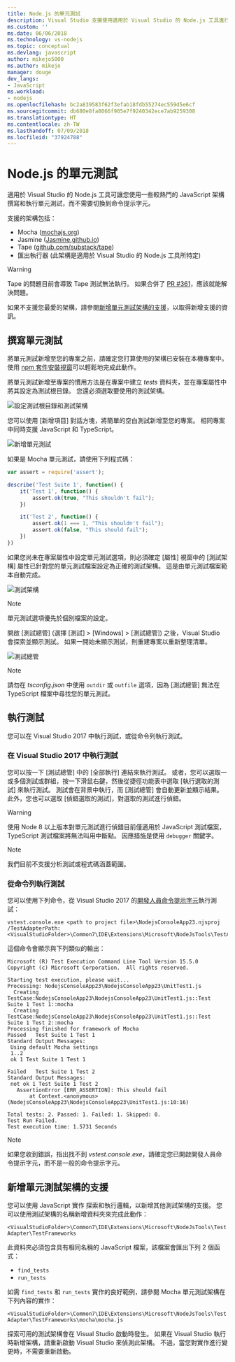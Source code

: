 ```yaml
---
title: Node.js 的單元測試
description: Visual Studio 支援使用適用於 Visual Studio 的 Node.js 工具進行單元測試
ms.custom: ''
ms.date: 06/06/2018
ms.technology: vs-nodejs
ms.topic: conceptual
ms.devlang: javascript
author: mikejo5000
ms.author: mikejo
manager: douge
dev_langs:
- JavaScript
ms.workload:
- nodejs
ms.openlocfilehash: bc2a839583f62f3efab18fdb55274ec559d5e6cf
ms.sourcegitcommit: db680e8fa8066f905e7f9240342ece7ab9259308
ms.translationtype: HT
ms.contentlocale: zh-TW
ms.lasthandoff: 07/09/2018
ms.locfileid: "37924788"
---
```

# <a name="unit-testing-in-nodejs"></a>Node.js 的單元測試

適用於 Visual Studio 的 Node.js 工具可讓您使用一些較熱門的 JavaScript 架構撰寫和執行單元測試，而不需要切換到命令提示字元。

支援的架構包括：
* Mocha ([mochajs.org](http://mochajs.org/))
* Jasmine ([Jasmine.github.io](https://jasmine.github.io/))
* Tape ([github.com/substack/tape](https://github.com/substack/tape))
* 匯出執行器 (此架構是適用於 Visual Studio 的 Node.js 工具所特定)

> [!WARNING]
> Tape 的問題目前會導致 Tape 測試無法執行。 如果合併了 [PR #361](https://github.com/substack/tape/pull/361)，應該就能解決問題。

如果不支援您最愛的架構，請參閱[新增單元測試架構的支援](#addingFramework)，以取得新增支援的資訊。 

## <a name="write-unit-tests"></a>撰寫單元測試

將單元測試新增至您的專案之前，請確定您打算使用的架構已安裝在本機專案中。 使用 [npm 套件安裝視窗](npm-package-management.md#npmInstallWindow)可以輕鬆地完成此動作。

將單元測試新增至專案的慣用方法是在專案中建立 *tests* 資料夾，並在專案屬性中將其設定為測試根目錄。 您還必須選取要使用的測試架構。

![設定測試根目錄和測試架構](../javascript/media/unit-test-project-properties.png)

您可以使用 [新增項目] 對話方塊，將簡單的空白測試新增至您的專案。 相同專案中同時支援 JavaScript 和 TypeScript。

![新增單元測試](../javascript/media/unit-test-add-new-item.png)

如果是 Mocha 單元測試，請使用下列程式碼：

```javascript
var assert = require('assert');

describe('Test Suite 1', function() {
    it('Test 1', function() {
        assert.ok(true, "This shouldn't fail");
    })

    it('Test 2', function() {
        assert.ok(1 === 1, "This shouldn't fail");
        assert.ok(false, "This should fail");
    })
})
```

如果您尚未在專案屬性中設定單元測試選項，則必須確定 [屬性] 視窗中的 [測試架構] 屬性已針對您的單元測試檔案設定為正確的測試架構。 這是由單元測試檔案範本自動完成。

![測試架構](../javascript/media/UnitTestsFrameworkMocha.png)

> [!Note]
> 單元測試選項優先於個別檔案的設定。

開啟 [測試總管] (選擇 [測試] > [Windows] > [測試總管]) 之後，Visual Studio 會探索並顯示測試。 如果一開始未顯示測試，則重建專案以重新整理清單。

![測試總管](../javascript/media/UnitTestsDiscoveryMocha.png)

> [!NOTE]
> 請勿在 *tsconfig.json* 中使用 `outdir` 或 `outfile` 選項，因為 [測試總管] 無法在 TypeScript 檔案中尋找您的單元測試。

## <a name="run-tests"></a>執行測試

您可以在 Visual Studio 2017 中執行測試，或從命令列執行測試。

### <a name="run-tests-in-visual-studio-2017"></a>在 Visual Studio 2017 中執行測試

您可以按一下 [測試總管] 中的 [全部執行] 連結來執行測試。 或者，您可以選取一或多個測試或群組，按一下滑鼠右鍵，然後從捷徑功能表中選取 [執行選取的測試] 來執行測試。 測試會在背景中執行，而 [測試總管] 會自動更新並顯示結果。 此外，您也可以選取 [偵錯選取的測試]，對選取的測試進行偵錯。

> [!Warning]
> 使用 Node 8 以上版本對單元測試進行偵錯目前僅適用於 JavaScript 測試檔案，TypeScript 測試檔案將無法叫用中斷點。 因應措施是使用 `debugger` 關鍵字。

> [!NOTE]
> 我們目前不支援分析測試或程式碼涵蓋範圍。

### <a name="run-tests-from-the-command-line"></a>從命令列執行測試

您可以使用下列命令，從 Visual Studio 2017 的[開發人員命令提示字元](/dotnet/framework/tools/developer-command-prompt-for-vs)執行測試：

```
vstest.console.exe <path to project file>\NodejsConsoleApp23.njsproj /TestAdapterPath:<VisualStudioFolder>\Common7\IDE\Extensions\Microsoft\NodeJsTools\TestAdapter
```

這個命令會顯示與下列類似的輸出：

```
Microsoft (R) Test Execution Command Line Tool Version 15.5.0
Copyright (c) Microsoft Corporation.  All rights reserved.

Starting test execution, please wait...
Processing: NodejsConsoleApp23\NodejsConsoleApp23\UnitTest1.js
  Creating TestCase:NodejsConsoleApp23\NodejsConsoleApp23\UnitTest1.js::Test Suite 1 Test 1::mocha
  Creating TestCase:NodejsConsoleApp23\NodejsConsoleApp23\UnitTest1.js::Test Suite 1 Test 2::mocha
Processing finished for framework of Mocha
Passed   Test Suite 1 Test 1
Standard Output Messages:
 Using default Mocha settings
 1..2
 ok 1 Test Suite 1 Test 1

Failed   Test Suite 1 Test 2
Standard Output Messages:
 not ok 1 Test Suite 1 Test 2
   AssertionError [ERR_ASSERTION]: This should fail
       at Context.<anonymous> (NodejsConsoleApp23\NodejsConsoleApp23\UnitTest1.js:10:16)

Total tests: 2. Passed: 1. Failed: 1. Skipped: 0.
Test Run Failed.
Test execution time: 1.5731 Seconds
```

> [!NOTE]
> 如果您收到錯誤，指出找不到 *vstest.console.exe*，請確定您已開啟開發人員命令提示字元，而不是一般的命令提示字元。 

## <a name="addingFramework"></a>新增單元測試架構的支援

您可以使用 JavaScript 實作 探索和執行邏輯，以新增其他測試架構的支援。 您可以使用測試架構的名稱新增資料夾來完成此動作：

`<VisualStudioFolder>\Common7\IDE\Extensions\Microsoft\NodeJsTools\TestAdapter\TestFrameworks`

此資料夾必須包含具有相同名稱的 JavaScript 檔案，該檔案會匯出下列 2 個函式：

* `find_tests`
* `run_tests`

如需 `find_tests` 和 `run_tests` 實作的良好範例，請參閱 Mocha 單元測試架構在下列內容的實作：

`<VisualStudioFolder>\Common7\IDE\Extensions\Microsoft\NodeJsTools\TestAdapter\TestFrameworks\mocha\mocha.js`

探索可用的測試架構會在 Visual Studio 啟動時發生。 如果在 Visual Studio 執行時新增架構，請重新啟動 Visual Studio 來偵測此架構。 不過，當您對實作進行變更時，不需要重新啟動。